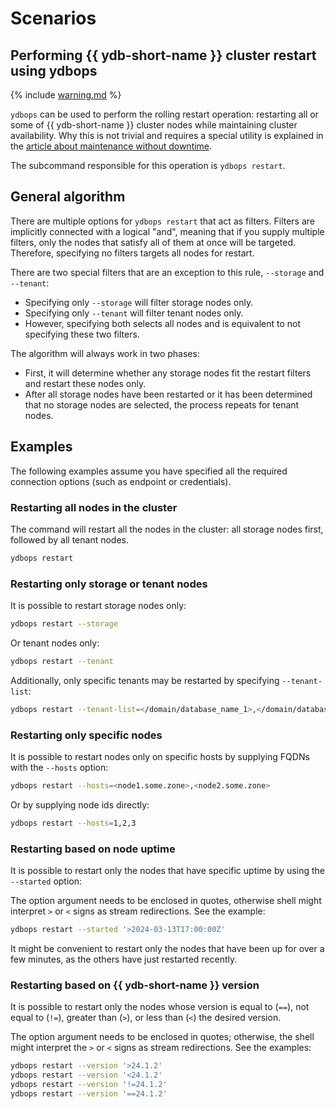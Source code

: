 # Scenarios

## Performing {{ ydb-short-name }} cluster restart using ydbops

{% include [warning.md](_includes/warning.md) %}

`ydbops` can be used to perform the rolling restart operation: restarting all or some of {{ ydb-short-name }} cluster nodes while maintaining cluster availability. Why this is not trivial and requires a special utility is explained in the [article about maintenance without downtime](../../devops/manual/maintenance-without-downtime).

The subcommand responsible for this operation is `ydbops restart`.

## General algorithm

There are multiple options for `ydbops restart` that act as filters. Filters are implicitly connected with a logical "and", meaning that if you supply multiple filters, only the nodes that satisfy all of them at once will be targeted. Therefore, specifying no filters targets all nodes for restart.

There are two special filters that are an exception to this rule, `--storage` and `--tenant`:

- Specifying only `--storage` will filter storage nodes only.
- Specifying only `--tenant` will filter tenant nodes only.
- However, specifying both selects all nodes and is equivalent to not specifying these two filters.

The algorithm will always work in two phases:

- First, it will determine whether any storage nodes fit the restart filters and restart these nodes only.
- After all storage nodes have been restarted or it has been determined that no storage nodes are selected, the process repeats for tenant nodes.

## Examples

The following examples assume you have specified all the required connection options (such as endpoint or credentials).

### Restarting all nodes in the cluster

The command will restart all the nodes in the cluster: all storage nodes first, followed by all tenant nodes.

```bash
ydbops restart
```

### Restarting only storage or tenant nodes

It is possible to restart storage nodes only:

```bash
ydbops restart --storage
```

Or tenant nodes only:

```bash
ydbops restart --tenant
```

Additionally, only specific tenants may be restarted by specifying `--tenant-list`:

```bash
ydbops restart --tenant-list=</domain/database_name_1>,</domain/database_name_2>,...
```

### Restarting only specific nodes

It is possible to restart nodes only on specific hosts by supplying FQDNs with the `--hosts` option:

```bash
ydbops restart --hosts=<node1.some.zone>,<node2.some.zone>
```

Or by supplying node ids directly:

```bash
ydbops restart --hosts=1,2,3
```

### Restarting based on node uptime

It is possible to restart only the nodes that have specific uptime by using the `--started` option:

The option argument needs to be enclosed in quotes, otherwise shell might interpret `>` or `<` signs as stream redirections. See the example:

```bash
ydbops restart --started '>2024-03-13T17:00:00Z'
```

It might be convenient to restart only the nodes that have been up for over a few minutes, as the others have just restarted recently.

### Restarting based on {{ ydb-short-name }} version

It is possible to restart only the nodes whose version is equal to (`==`), not equal to (`!=`), greater than (`>`), or less than (`<`) the desired version.

The option argument needs to be enclosed in quotes; otherwise, the shell might interpret the `>` or `<` signs as stream redirections. See the examples:

```bash
ydbops restart --version '>24.1.2'
ydbops restart --version '<24.1.2'
ydbops restart --version '!=24.1.2'
ydbops restart --version '==24.1.2'
```
